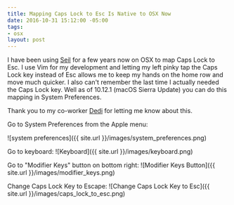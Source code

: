 ```yaml
---
title: Mapping Caps Lock to Esc Is Native to OSX Now
date: 2016-10-31 15:12:00 -05:00
tags:
- osx
layout: post
---
```


I have been using [Seil](https://pqrs.org/osx/karabiner/seil.html.en) for a few years now on OSX to map Caps Lock to Esc.  I use Vim for my development and letting my left pinky tap the Caps Lock key instead of Esc allows me to keep my hands on the home row and move much quicker.  I also can't remember the last time I actually needed the Caps Lock key.  Well as of 10.12.1 (macOS Sierra Update) you can do this mapping in System Preferences.

Thank you to my co-worker [Dedi](https://twitter.com/kweerious) for letting me know about this.

Go to System Preferences from the Apple menu:

![system preferences]({{ site.url }}/images/system_preferences.png)

Go to keyboard:
![Keyboard]({{ site.url }}/images/keyboard.png)


Go to "Modifier Keys" button on bottom right:
![Modifier Keys Button]({{ site.url }}/images/modifier_keys.png)


Change Caps Lock Key to Escape:
![Change Caps Lock Key to Esc]({{ site.url }}/images/caps_lock_to_esc.png)

